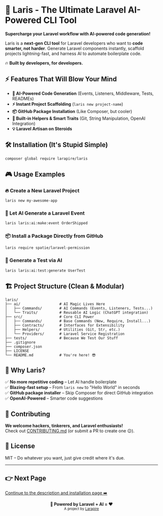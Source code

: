 # 🚀 Laris - The Ultimate Laravel AI-Powered CLI Tool

**Supercharge your Laravel workflow with AI-powered code generation!**  

Laris is a **next-gen CLI tool** for Laravel developers who want to **code smarter, not harder**. Generate Laravel components instantly, scaffold projects lightning-fast, and harness AI to automate boilerplate code.  

🔥 **Built by developers, for developers.**  

## ⚡ Features That Will Blow Your Mind

- **🤖 AI-Powered Code Generation** (Events, Listeners, Middleware, Tests, READMEs)  
- **⚡ Instant Project Scaffolding** (`laris new project-name`)  
- **📦 GitHub Package Installation** (Like Composer, but cooler)  
- **🚀 Built-in Helpers & Smart Traits** (Git, String Manipulation, OpenAI Integration)  
- **💡 Laravel Artisan on Steroids**  

## 🛠️ Installation (It's Stupid Simple)

```bash
composer global require larapire/laris
```

## 🎮 Usage Examples

### 🔥 Create a New Laravel Project
```bash
laris new my-awesome-app
```

### 🤖 Let AI Generate a Laravel Event
```bash
laris laris:ai:make:event OrderShipped
```

### 📦 Install a Package Directly from GitHub
```bash
laris require spatie/laravel-permission
```

### 🧪 Generate a Test via AI
```bash
laris laris:ai:test:generate UserTest
```

## 🏗️ Project Structure (Clean & Modular)

```
laris/
├── ai/                  # AI Magic Lives Here
│   ├── Commands/        # AI Commands (Events, Listeners, Tests...)
│   └── Traits/          # Reusable AI Logic (ChatGPT integration)
├── src/                 # Core CLI Power
│   ├── Commands/        # Base Commands (New, Require, Install...)
│   ├── Contracts/       # Interfaces for Extensibility
│   ├── Helpers/         # Utilities (Git, Str, etc.)
│   └── Providers/       # Laravel Service Registration
├── tests/               # Because We Test Our Stuff
├── .gitignore
├── composer.json
├── LICENSE
└── README.md            # You're here! 😎
```

## 🚀 Why Laris?

✅ **No more repetitive coding** – Let AI handle boilerplate  
✅ **Blazing-fast setup** – From `laris new` to "Hello World" in seconds  
✅ **GitHub package installer** – Skip Composer for direct GitHub integration  
✅ **OpenAI-Powered** – Smarter code suggestions  

## 🤝 Contributing  

**We welcome hackers, tinkerers, and Laravel enthusiasts!**  
Check out [CONTRIBUTING.md](CONTRIBUTING.md) (or submit a PR to create one 😉).  

## 📜 License  

MIT – Do whatever you want, just give credit where it's due.  

---

## 👉 Next Page
[Continue to the description and installation page ➡️](https://larapire.github.io/laris/installation)

<p align="center">
  <b>🚀 Powered by Laravel + AI = ❤️</b><br>
  <sub>A project by <a href="https://github.com/larapire">Larapire</a></sub>
</p>

